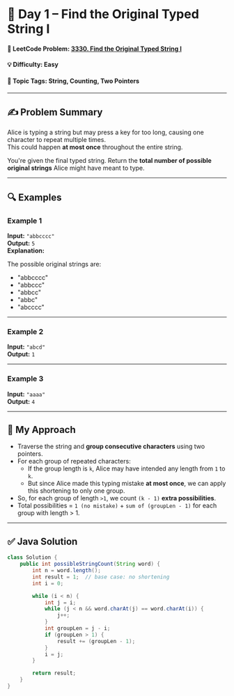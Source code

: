 # 📅 Day 1 – Find the Original Typed String I

#### 🔗 LeetCode Problem: [3330. Find the Original Typed String I](https://leetcode.com/problems/find-the-original-typed-string-i/)  
#### 💡 Difficulty: Easy  
#### 🧠 Topic Tags: String, Counting, Two Pointers

---

## ✍️ Problem Summary

Alice is typing a string but may press a key for too long, causing one character to repeat multiple times.  
This could happen **at most once** throughout the entire string.

You're given the final typed string. Return the **total number of possible original strings** Alice might have meant to type.

---

## 🔍 Examples

### Example 1
**Input:** `"abbcccc"`  
**Output:** `5`  
**Explanation:**

The possible original strings are:
- "abbcccc"
- "abbccc"
- "abbcc"
- "abbc"
- "abcccc"

---

### Example 2
**Input:** `"abcd"`  
**Output:** `1`

---

### Example 3
**Input:** `"aaaa"`  
**Output:** `4`

---

## 🚧 My Approach

- Traverse the string and **group consecutive characters** using two pointers.
- For each group of repeated characters:
  - If the group length is `k`, Alice may have intended any length from `1` to `k`.
  - But since Alice made this typing mistake **at most once**, we can apply this shortening to only one group.
- So, for each group of length `>1`, we count `(k - 1)` **extra possibilities**.
- Total possibilities = `1 (no mistake)` + `sum of (groupLen - 1)` for each group with length > 1.

---

## ✅ Java Solution

```java
class Solution {
    public int possibleStringCount(String word) {
        int n = word.length();
        int result = 1;  // base case: no shortening
        int i = 0;

        while (i < n) {
            int j = i;
            while (j < n && word.charAt(j) == word.charAt(i)) {
                j++;
            }
            int groupLen = j - i;
            if (groupLen > 1) {
                result += (groupLen - 1);
            }
            i = j;
        }

        return result;
    }
}
